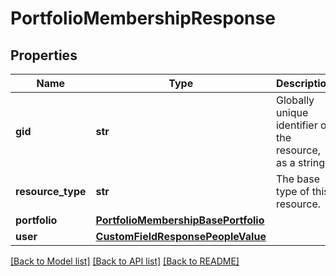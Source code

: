 # PortfolioMembershipResponse

## Properties
Name | Type | Description | Notes
------------ | ------------- | ------------- | -------------
**gid** | **str** | Globally unique identifier of the resource, as a string. | [optional] 
**resource_type** | **str** | The base type of this resource. | [optional] 
**portfolio** | [**PortfolioMembershipBasePortfolio**](PortfolioMembershipBasePortfolio.md) |  | [optional] 
**user** | [**CustomFieldResponsePeopleValue**](CustomFieldResponsePeopleValue.md) |  | [optional] 

[[Back to Model list]](../README.md#documentation-for-models) [[Back to API list]](../README.md#documentation-for-api-endpoints) [[Back to README]](../README.md)

